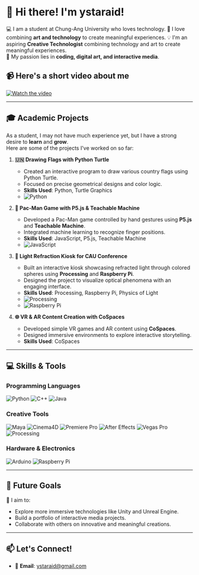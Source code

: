# 👋 Hi there! I'm ystaraid!

💻 I am a student at Chung-Ang University who loves technology.
🎨 I love combining **art and technology** to create meaningful experiences. 
💡 I'm an aspiring **Creative Technologist** combining technology and art to create meaningful experiences.  
🌟 My passion lies in **coding, digital art, and interactive media**.

## 📹 Here's a short video about me
[![Watch the video](https://img.youtube.com/vi/3jRJGGMk0o0/0.jpg)](https://www.youtube.com/watch?v=3jRJGGMk0o0)

---

## 🎓 Academic Projects

As a student, I may not have much experience yet, but I have a strong desire to **learn** and **grow**.  
Here are some of the projects I've worked on so far:

1. **🇺🇳 Drawing Flags with Python Turtle**
   - Created an interactive program to draw various country flags using Python Turtle.
   - Focused on precise geometrical designs and color logic.
   - **Skills Used**: Python, Turtle Graphics
   - ![Python](https://img.shields.io/badge/-Python-3776AB?logo=python&logoColor=white)

2. **👾 Pac-Man Game with P5.js & Teachable Machine**
   - Developed a Pac-Man game controlled by hand gestures using **P5.js** and **Teachable Machine**.
   - Integrated machine learning to recognize finger positions.
   - **Skills Used**: JavaScript, P5.js, Teachable Machine
   - ![JavaScript](https://img.shields.io/badge/-JavaScript-F7DF1E?logo=javascript&logoColor=black)

3. **💎 Light Refraction Kiosk for CAU Conference**
   - Built an interactive kiosk showcasing refracted light through colored spheres using **Processing** and **Raspberry Pi**.
   - Designed the project to visualize optical phenomena with an engaging interface.
   - **Skills Used**: Processing, Raspberry Pi, Physics of Light
   - ![Processing](https://img.shields.io/badge/-Processing-006699?logo=processing&logoColor=white)
   - ![Raspberry Pi](https://img.shields.io/badge/-Raspberry%20Pi-C51A4A?logo=raspberry-pi&logoColor=white)

4. **🌐 VR & AR Content Creation with CoSpaces**
   - Developed simple VR games and AR content using **CoSpaces**.
   - Designed immersive environments to explore interactive storytelling.
   - **Skills Used**: CoSpaces

---

## 💻 Skills & Tools

### **Programming Languages**
![Python](https://img.shields.io/badge/-Python-3776AB?logo=python&logoColor=white)
![C++](https://img.shields.io/badge/-C++-00599C?logo=cplusplus&logoColor=white)
![Java](https://img.shields.io/badge/-Java-007396?logo=java&logoColor=white)

### **Creative Tools**
![Maya](https://img.shields.io/badge/-Maya-1C73E8?logo=autodesk&logoColor=white)
![Cinema4D](https://img.shields.io/badge/-Cinema4D-111111?logo=cinema4d&logoColor=white)
![Premiere Pro](https://img.shields.io/badge/-Premiere%20Pro-9999FF?logo=adobe-premiere-pro&logoColor=white)
![After Effects](https://img.shields.io/badge/-After%20Effects-9999FF?logo=adobe-after-effects&logoColor=white)
![Vegas Pro](https://img.shields.io/badge/-Vegas%20Pro-CCCCCC?logo=sony&logoColor=black)
![Processing](https://img.shields.io/badge/-Processing-006699?logo=processing&logoColor=white)

### **Hardware & Electronics**
![Arduino](https://img.shields.io/badge/-Arduino-00979D?logo=arduino&logoColor=white)
![Raspberry Pi](https://img.shields.io/badge/-Raspberry%20Pi-C51A4A?logo=raspberry-pi&logoColor=white)

---

## 🎯 Future Goals

🌱 I aim to:
- Explore more immersive technologies like Unity and Unreal Engine.
- Build a portfolio of interactive media projects.
- Collaborate with others on innovative and meaningful creations.

---

## 📫 Let's Connect!

- 💬 **Email**: ystaraid@gmail.com 
